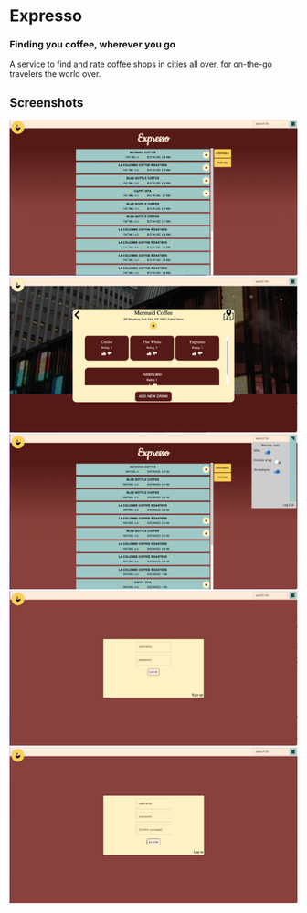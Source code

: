 # Expresso
### Finding you coffee, wherever you go

A service to find and rate coffee shops in cities all over, for on-the-go travelers the world over.
## Screenshots

![](./admin/Landing.png)
![](./admin/Details.png)
![](./admin/Options.png)
![](./admin/Login.png)
![](./admin/Signup.png)
